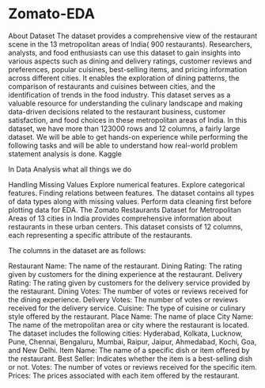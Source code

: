 # Zomato-EDA
About Dataset
The dataset provides a comprehensive view of the restaurant scene in the 13 metropolitan areas of India( 900 restaurants). Researchers, analysts, and food enthusiasts can use this dataset to gain insights into various aspects such as dining and delivery ratings, customer reviews and preferences, popular cuisines, best-selling items, and pricing information across different cities. It enables the exploration of dining patterns, the comparison of restaurants and cuisines between cities, and the identification of trends in the food industry. This dataset serves as a valuable resource for understanding the culinary landscape and making data-driven decisions related to the restaurant business, customer satisfaction, and food choices in these metropolitan areas of India. In this dataset, we have more than 123000 rows and 12 columns, a fairly large dataset. We will be able to get hands-on experience while performing the following tasks and will be able to understand how real-world problem statement analysis is done. Kaggle

In Data Analysis what all things we do

Handling Missing Values
Explore numerical features.
Explore categorical features.
Finding relations between features.
The dataset contains all types of data types along with missing values. Perform data cleaning first before plotting data for EDA. The Zomato Restaurants Dataset for Metropolitan Areas of 13 cities in India provides comprehensive information about restaurants in these urban centers. This dataset consists of 12 columns, each representing a specific attribute of the restaurants.

The columns in the dataset are as follows:

Restaurant Name: The name of the restaurant.
Dining Rating: The rating given by customers for the dining experience at the restaurant.
Delivery Rating: The rating given by customers for the delivery service provided by the restaurant.
Dining Votes: The number of votes or reviews received for the dining experience.
Delivery Votes: The number of votes or reviews received for the delivery service.
Cuisine: The type of cuisine or culinary style offered by the restaurant.
Place Name: The name of place
City Name: The name of the metropolitan area or city where the restaurant is located. The dataset includes the following cities: Hyderabad, Kolkata, Lucknow, Pune, Chennai, Bengaluru, Mumbai, Raipur, Jaipur, Ahmedabad, Kochi, Goa, and New Delhi.
Item Name: The name of a specific dish or item offered by the restaurant.
Best Seller: Indicates whether the item is a best-selling dish or not.
Votes: The number of votes or reviews received for the specific item.
Prices: The prices associated with each item offered by the restaurant.
